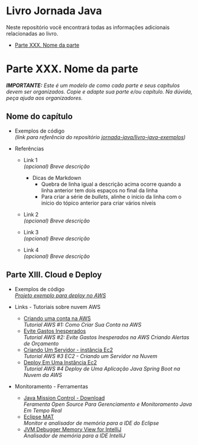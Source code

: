 # Livro Jornada Java

Neste repositório você encontrará todas as informações adicionais relacionadas ao livro.

- [Parte XXX. Nome da parte](#parte-xxx.-nome-da-parte)

# Parte XXX. Nome da parte

***IMPORTANTE:** Este é um modelo de como cada parte e seus capítulos devem ser organizados. Copie e adapte sua parte e/ou capítulo. Na dúvida, peça ajuda aos organizadores.*

## Nome do capítulo

* Exemplos de código  
  *(link para referência do repositório [jornada-java/livro-java-exemplos](https://github.com/jornada-java/livro-java-exemplos))*

* Referências
  
  * Link 1  
    *(opcional) Breve descrição*  
    * Dicas de Markdown
      * Quebra de linha igual a descrição acima ocorre quando a linha anterior tem dois espaços no final da linha
      * Para criar a série de *bullets*, alinhe o inicio da linha com o início do tópico anterior para criar vários níveis

  * Link 2  
   *(opcional) Breve descrição*

  * Link 3  
   *(opcional) Breve descrição*

  * Link 4  
   *(opcional) Breve descrição*
   
## Parte XIII. Cloud e Deploy

* Exemplos de código   
  *[Projeto exemplo para deploy no AWS](https://github.com/jornada-java/livro-java-exemplos/tree/master/Parte%2013%20-%20Cloud%20e%20Deploy/demo)*

* Links - Tutoriais sobre nuvem AWS

  * [Criando uma conta na AWS](https://medium.com/@dorivalq/do-zero-%C3%A0-nuvem-1-criando-sua-conta-na-aws-c7bc580786d6?source=friends_link&sk=8108ebe0a16d9ff5860aa811cb983ff3)  
    *Tutorial AWS #1: Como Criar Sua Conta na AWS*
  * [Evite Gastos Inesperados](https://medium.com/@dorivalq/11d7cf1693d1?source=friends_link&sk=282ec3e03d32515cba0e0f8b08512894)  
    *Tutorial AWS #2: Evite Gastos Inesperados na AWS Criando Alertas de Orçamento*
  * [Criando Um Servidor - instância Ec2](https://medium.com/@dorivalq/f5dad960457f?source=friends_link&sk=a559b10c8ea656cf3b8d40cd84bc0cae)  
    *Tutorial AWS #3 EC2 - Criando um Servidor na Nuvem*
  * [Deploy Em Uma Instância Ec2](https://medium.com/@dorivalq/844097f5cdd3?sk=b00c1c868b71c631455bddb393dd400a)  
    *Tutorial AWS #4 Deploy de Uma Aplicação Java Spring Boot na Nuvem da AWS*
* Monitoramento - Ferramentas

  * [Java Mission Control - Download](https://jdk.java.net/jmc/)  
    *Feramenta Open Source Para Gerenciamento e Monitoramento Java Em Tempo Real*
  * [Eclipse MAT](https://www.eclipse.org/mat/)  
    *Monitor e analisador de memória para a IDE do Eclipse*
  * [JVM Debugger Memory View for IntelliJ](https://plugins.jetbrains.com/plugin/8537-jvm-debugger-memory-view)   
    *Analisador de memória para a IDE IntelliJ*
